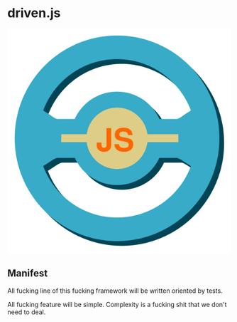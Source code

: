 # driven.js
![Logo](https://raw.githubusercontent.com/carlosmaniero/driven.js/master/assets/img/logo.svg)

## Manifest

All fucking line of this fucking framework will be written oriented by tests.

All fucking feature  will be simple.
Complexity is a fucking shit that we don't need to deal.

